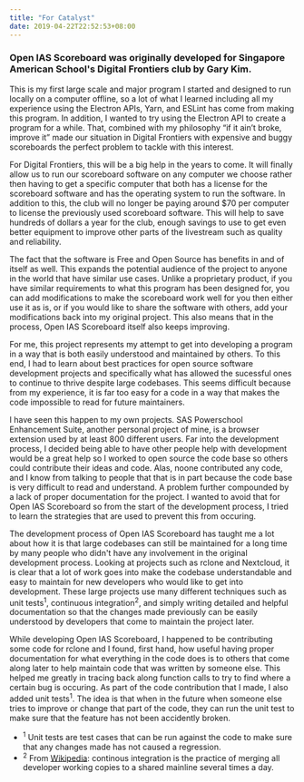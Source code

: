 ```yaml
---
title: "For Catalyst"
date: 2019-04-22T22:52:53+08:00
---
```


### Open IAS Scoreboard was originally developed for Singapore American School's Digital Frontiers club by Gary Kim.

This is my first large scale and major program I started and designed to run locally on a computer offline, so a lot of what I learned including all my experience using the Electron APIs, Yarn, and ESLint has come from making this program. In addition, I wanted to try using the Electron API to create a program for a while. That, combined with my philosophy “if it ain’t broke, improve it” made our situation in Digital Frontiers with expensive and buggy scoreboards the perfect problem to tackle with this interest.

For Digital Frontiers, this will be a big help in the years to come. It will finally allow us to run our scoreboard software on any computer we choose rather then having to get a specific computer that both has a license for the scoreboard software and has the operating system to run the software. In addition to this, the club will no longer be paying around $70 per computer to license the previously used scoreboard software. This will help to save hundreds of dollars a year for the club, enough savings to use to get even better equipment to improve other parts of the livestream such as quality and reliability.

The fact that the software is Free and Open Source has benefits in and of itself as well. This expands the potential audience of the project to anyone in the world that have similar use cases. Unlike a proprietary product, if you have similar requirements to what this program has been designed for, you can add modifications to make the scoreboard work well for you then either use it as is, or if you would like to share the software with others, add your modifications back into my original project. This also means that in the process, Open IAS Scoreboard itself also keeps improving.

For me, this project represents my attempt to get into developing a program in a way that is both easily understood and maintained by others. To this end, I had to learn about best practices for open source software development projects and specifically what has allowed the sucessful ones to continue to thrive despite large codebases. This seems difficult because from my experience, it is far too easy for a code in a way that makes the code impossible to read for future maintainers. 

I have seen this happen to my own projects. SAS Powerschool Enhancement Suite, another personal project of mine, is a browser extension used by at least 800 different users. Far into the development process, I decided being able to have other people help with development would be a great help so I worked to open source the code base so others could contribute their ideas and code. Alas, noone contributed any code, and I know from talking to people that that is in part because the code base is very difficult to read and understand. A problem further compounded by a lack of proper documentation for the project. I wanted to avoid that for Open IAS Scoreboard so from the start of the development process, I tried to learn the strategies that are used to prevent this from occuring.

The development process of Open IAS Scoreboard has taught me a lot about how it is that large codebases can still be maintained for a long time by many people who didn't have any involvement in the original development process. Looking at projects such as rclone and Nextcloud, it is clear that a lot of work goes into make the codebase understandable and easy to maintain for new developers who would like to get into development. These large projects use many different techniques such as unit tests<sup>1</sup>, continuous integration<sup>2</sup>, and simply writing detailed and helpful documentation so that the changes made previously can be easily understood by developers that come to maintain the project later.

While developing Open IAS Scoreboard, I happened to be contributing some code for rclone and I found, first hand, how useful having proper documentation for what everything in the code does is to others that come along later to help maintain code that was written by someone else. This helped me greatly in tracing back along function calls to try to find where a certain bug is occuring. As part of the code contribution that I made, I also added unit tests<sup>1</sup>. The idea is that when in the future when someone else tries to improve or change that part of the code, they can run the unit test to make sure that the feature has not been accidently broken. 

- <sup>1</sup> Unit tests are test cases that can be run against the code to make sure that any changes made has not caused a regression.
- <sup>2</sup> From [Wikipedia](https://en.wikipedia.org/wiki/Continuous_integration): continous integration is the practice of merging all developer working copies to a shared mainline several times a day. 